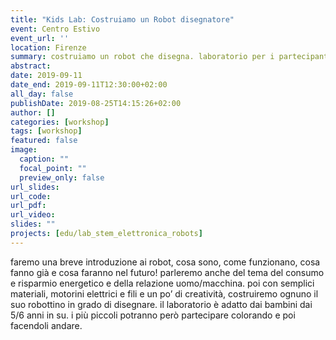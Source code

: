 ```yaml
---
title: "Kids Lab: Costruiamo un Robot disegnatore"
event: Centro Estivo
event_url: ''
location: Firenze
summary: costruiamo un robot che disegna. laboratorio per i partecipanti al Centro Estivo
abstract: 
date: 2019-09-11
date_end: 2019-09-11T12:30:00+02:00
all_day: false
publishDate: 2019-08-25T14:15:26+02:00
author: []
categories: [workshop]
tags: [workshop]
featured: false
image:
  caption: ""
  focal_point: ""
  preview_only: false
url_slides:
url_code:
url_pdf:
url_video:
slides: ""
projects: [edu/lab_stem_elettronica_robots]
---
```


faremo una breve introduzione ai robot, cosa sono, come funzionano, cosa fanno già e cosa faranno nel futuro!
parleremo anche del tema del consumo e risparmio energetico e della relazione uomo/macchina.
poi con semplici materiali, motorini elettrici e fili e un po’ di creatività, costruiremo ognuno il suo robottino in grado di disegnare.
il laboratorio è adatto dai bambini dai 5/6 anni in su. i più piccoli potranno però partecipare colorando e poi facendoli andare.
